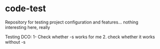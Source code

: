 # code-test
Repository for testing project configuration and features... nothing interesting here, really

Testing DCO:
1- Check whether -s works for me
2. check whether it works without -s
